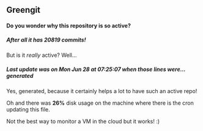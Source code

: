 ## Greengit

#### Do you wonder why this repository is so active?

##### After all it has 20819 commits!

But is it *really* active? Well...

##### Last update was on Mon Jun 28 at 07:25:07 when those lines were... generated

Yes, generated, because it certainly helps a lot to have such an active repo!

Oh and there was **26%** disk usage on the machine
where there is the cron updating this file.

Not the best way to monitor a VM in the cloud but it works! :)
